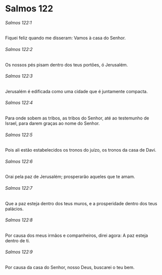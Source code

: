 # Salmos 122

###### Salmos 122:1

Fiquei feliz quando me disseram: Vamos à casa do Senhor.

###### Salmos 122:2

Os nossos pés pisam dentro dos teus portões, ó Jerusalém.

###### Salmos 122:3

Jerusalém é edificada como uma cidade que é juntamente compacta.

###### Salmos 122:4

Para onde sobem as tribos, as tribos do Senhor, até ao testemunho de Israel, para darem graças ao nome do Senhor.

###### Salmos 122:5

Pois ali estão estabelecidos os tronos do juízo, os tronos da casa de Davi.

###### Salmos 122:6

Orai pela paz de Jerusalém; prosperarão aqueles que te amam.

###### Salmos 122:7

Que a paz esteja dentro dos teus muros, e a prosperidade dentro dos teus palácios.

###### Salmos 122:8

Por causa dos meus irmãos e companheiros, direi agora: A paz esteja dentro de ti.

###### Salmos 122:9

Por causa da casa do Senhor, nosso Deus, buscarei o teu bem.

